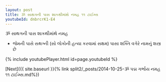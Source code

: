 ```yaml
---
layout: post
title: ૐ સાથગની પાસ શાકથીમાંથે નમહ ૧૧ ટાઈમ્સ
youtubeId: dnbrcrK1-E4
---
```

 
 
 ૐ સાથગની પાસ શાકથીમાંથે નમહ  
 
 -  જેમની પાસે સથગ્ની (સો લોકોની હત્યા કરવામાં સક્ષમ) પાસા શક્તિ વગેરે નામનું શસ્ત્ર છે 
 
  
 
  
 
 
 
 
 
 


{% include youtubePlayer.html id=page.youtubeId %}
 
[Next]({{ site.baseurl }}{% link  split2/_posts/2014-10-25-ૐ પદ્મ ગર્ભાય નમહ ૧૧ ટાઈમ્સ.md%})
 

